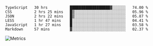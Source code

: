 <!--START_SECTION:waka-->

```text
TypeScript   30 hrs          ██████████████████▓░░░░░░   74.00 %
CSS          2 hrs 25 mins   █▒░░░░░░░░░░░░░░░░░░░░░░░   05.96 %
JSON         2 hrs 22 mins   █▒░░░░░░░░░░░░░░░░░░░░░░░   05.87 %
LESS         1 hr 47 mins    █░░░░░░░░░░░░░░░░░░░░░░░░   04.41 %
JavaScript   1 hr 27 mins    █░░░░░░░░░░░░░░░░░░░░░░░░   03.58 %
Markdown     57 mins         ▓░░░░░░░░░░░░░░░░░░░░░░░░   02.37 %
```

<!--END_SECTION:waka-->

![Metrics](https://metrics.lecoq.io/TachibanaKimika?template=classic&base.activity=0&base.community=0&base.repositories=0&languages=1&isocalendar=1&isocalendar.duration=half-year&languages.limit=8&languages.sections=most-used&languages.colors=github&languages.threshold=0%25&languages.indepth=false&languages.recent.load=300&languages.recent.days=14&config.timezone=Asia%2FShanghai)
